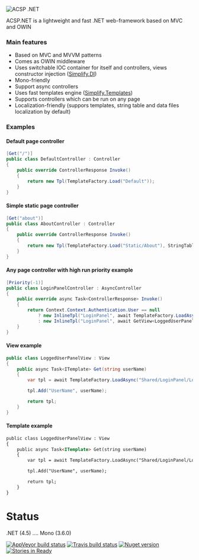 ![ACSP .NET](https://raw.github.com/i4004/AcspNet/master/Images/Icon128x128.png)

ACSP.NET is a lightweight and fast .NET web-framework based on MVC and OWIN

### Main features

* Based on MVC and MVVM patterns
* Comes as OWIN middleware
* Uses switchable IOC container for itself and controllers, views constructor injection ([Simplify.DI](https://github.com/i4004/Simplify/tree/master/src/Simplify.DI))
* Mono-friendly
* Support async controllers
* Uses fast templates engine ([Simplify.Templates](https://github.com/i4004/Simplify/tree/master/src/Simplify.Templates))
* Supports controllers which can be run on any page
* Localization-friendly (suppors templates, string table and data files localization by default)

### Examples

#### Default page controller
```csharp
[Get("/")]
public class DefaultController : Controller
{
    public override ControllerResponse Invoke()
    {
        return new Tpl(TemplateFactory.Load("Default"));
    }
}
```

#### Simple static page controller
```csharp
[Get("about")]
public class AboutController : Controller
{
    public override ControllerResponse Invoke()
    {
        return new Tpl(TemplateFactory.Load("Static/About"), StringTable.PageTitleAbout);
    }
}
```

#### Any page controller with high run priority example
```csharp
[Priority(-1)]
public class LoginPanelController : AsyncController
{
    public override async Task<ControllerResponse> Invoke()
    {
        return Context.Context.Authentication.User == null
            ? new InlineTpl("LoginPanel", await TemplateFactory.LoadAsync("Shared/LoginPanel/GuestPanel"))
            : new InlineTpl("LoginPanel", await GetView<LoggedUserPanelView>().Get(Context.Context.Authentication.User.Identity.Name));
    }
}
```

#### View example
```csharp
public class LoggedUserPanelView : View
{
    public async Task<ITemplate> Get(string userName)
    {
        var tpl = await TemplateFactory.LoadAsync("Shared/LoginPanel/LoggedUserPanel");

        tpl.Add("UserName", userName);

        return tpl;
    }
}
```

#### Template example
```html
public class LoggedUserPanelView : View
{
    public async Task<ITemplate> Get(string userName)
    {
        var tpl = await TemplateFactory.LoadAsync("Shared/LoginPanel/LoggedUserPanel");

        tpl.Add("UserName", userName);

        return tpl;
    }
}
```

Status
===
 .NET (4.5) .... Mono (3.6.0)

[![AppVeyor build status](https://ci.appveyor.com/api/projects/status/89hirbi3bn5ajkvj)](https://ci.appveyor.com/project/i4004/acspnet) [![Travis build status](https://travis-ci.org/i4004/AcspNet.png?branch=master)](https://travis-ci.org/i4004/AcspNet)
[![Nuget version](http://img.shields.io/badge/nuget-v5.0-blue.png)](https://www.nuget.org/packages/AcspNet/)
[![Stories in Ready](https://badge.waffle.io/i4004/acspnet.png?label=ready&title=Ready)](https://waffle.io/i4004/acspnet)
